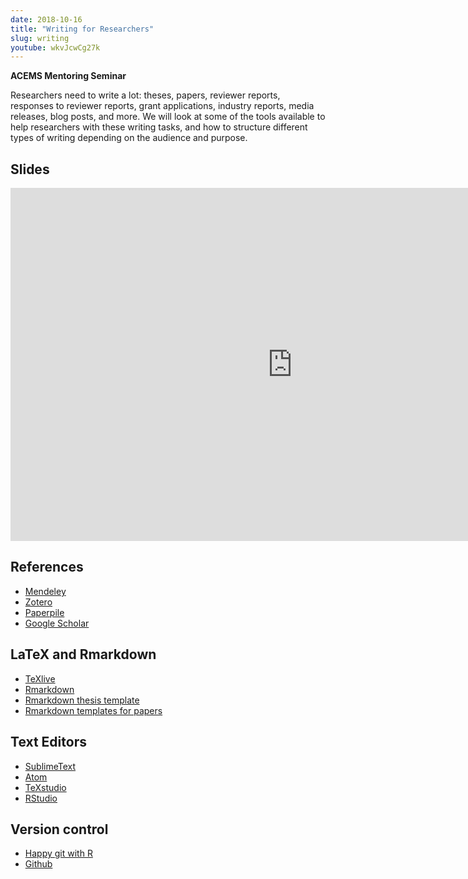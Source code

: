 ```yaml
---
date: 2018-10-16
title: "Writing for Researchers"
slug: writing
youtube: wkvJcwCg27k
---
```


**ACEMS Mentoring Seminar**

Researchers need to write a lot: theses, papers, reviewer reports, responses to reviewer reports, grant applications, industry reports, media releases, blog posts, and more. We will look at some of the tools available to help researchers with these writing tasks, and how to structure different types of writing depending on the audience and purpose.


## Slides

<embed src="https://drive.google.com/viewerng/viewer?embedded=true&url=https://github.com/robjhyndman/Writing-seminar/raw/master/Writing.pdf" style="width:901px; height:565px;">

## References

 * [Mendeley](http://www.mendeley.com)
 * [Zotero](http://www.zotero.org)
 * [Paperpile](https://paperpile.com/)
 * [Google Scholar](https://scholar.google.com.au)

## LaTeX and Rmarkdown

 * [TeXlive](http://texlive.org)
 * [Rmarkdown](https://rmarkdown.rstudio.com/)
 * [Rmarkdown thesis template](https://github.com/robjhyndman/MonashHonoursThesis)
 * [Rmarkdown templates for papers](https://cran.r-project.org/package=rticles)

## Text Editors

 * [SublimeText](http://www.sublimetext.com/)
 * [Atom](https://atom.io/)
 * [TeXstudio](https://www.texstudio.org/)
 * [RStudio](https://www.rstudio.com/products/rstudio/download/#download)

## Version control

 * [Happy git with R](http://happygitwithr.com)
 * [Github](https://github.com/)

